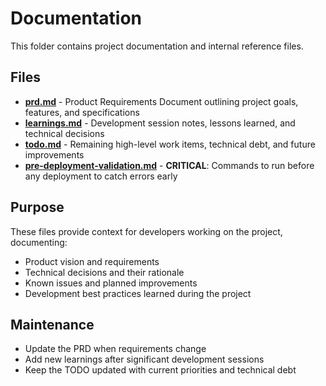 # Documentation

This folder contains project documentation and internal reference files.

## Files

- **[prd.md](./prd.md)** - Product Requirements Document outlining project goals, features, and specifications
- **[learnings.md](./learnings.md)** - Development session notes, lessons learned, and technical decisions
- **[todo.md](./todo.md)** - Remaining high-level work items, technical debt, and future improvements
- **[pre-deployment-validation.md](./pre-deployment-validation.md)** - **CRITICAL**: Commands to run before any deployment to catch errors early

## Purpose

These files provide context for developers working on the project, documenting:
- Product vision and requirements
- Technical decisions and their rationale  
- Known issues and planned improvements
- Development best practices learned during the project

## Maintenance

- Update the PRD when requirements change
- Add new learnings after significant development sessions
- Keep the TODO updated with current priorities and technical debt